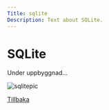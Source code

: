 ```yaml
---
Title: sqlite
Description: Text about SQLite.
---
```


SQLite
=============

Under uppbyggnad...

![sqlitepic](%assets_url%/img/sqlite.png)

<a href="%base_url%?/technology">Tillbaka</a></td>